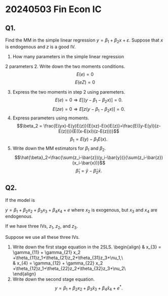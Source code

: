 # 20240503 Fin Econ IC 


## Q1. 

Find the MM in the simple linear regression $y=\beta_1+\beta_2 x + \varepsilon$. Suppose that $x$ is endogenous and  $z$ is a good IV.
1. How many parameters in the simple linear regression

  2 parameters
2. Write down the two moments conditions. 
  $$E(e)=0$$
  $$E(eZ) = 0$$

3. Express the two moments in step 2 using paremeters.
 $$E(e)=0 \Rightarrow E[(y-\beta_1-\beta_2 x)]=0.$$
$$ E(ze) = 0 \Rightarrow E[z(y-\beta_1-\beta_2 x)]=0.$$ 
4. Express parameters using moments. 
$$\beta_2 = \frac{E(yx)-E(y)E(z)}{E(xz)-E(x)E(z)}=\frac{E((y-E(y))(z-E(z)))}{E((x-E(x))(z-E(z)))}$$
$$\beta_1 = E(y) - \beta_1 E(x).$$
5. Write down the MM estimators for $\beta_1$ and $\beta_2$. 
$$\hat{\beta}_2=\frac{\sum(z_i-\bar{z})(y_i-\bar{y})}{\sum(z_i-\bar{z})(x_i-\bar{x})}$$
$$\hat{\beta}_1 =\hat{y}-\hat{\beta}_2 \bar{x}.$$

## Q2. 

If the model is

$y=\beta_1+\beta_2x_2+\beta_3x_3+\beta_4 x_4+ e$
where $x_2$ is exogenous, but $x_3$ and $x_4$ are endogenous. 

If we have three IVs, $z_1$, $z_2$, and $z_3$. 

Suppose we use all these three IVs. 

1. Write down the first stage equation in the 2SLS.
 \begin{align}
& x_{3} = \gamma_{11} + \gamma_{21} x_2 +\theta_{11}z_1+\theta_{21}z_2+\theta_{31}z_3+\nu_1,\\    
& x_{4} = \gamma_{12} + \gamma_{22} x_2 +\theta_{12}z_1+\theta_{22}z_2+\theta_{32}z_3+\nu_2\\    
\end{align} 
2. Write down the second stage equation.
   $$y=\beta_1+\beta_2x_2+\beta_{3}\hat{x}_{3}+\beta_{4}\hat{x}_{4}+e^*.$$

